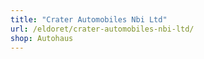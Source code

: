 ```yaml
---
title: "Crater Automobiles Nbi Ltd"
url: /eldoret/crater-automobiles-nbi-ltd/
shop: Autohaus
---
```

